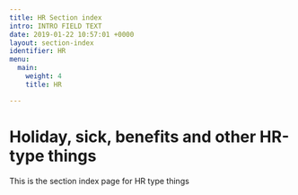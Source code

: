 ```yaml
---
title: HR Section index
intro: INTRO FIELD TEXT
date: 2019-01-22 10:57:01 +0000
layout: section-index
identifier: HR
menu:
  main:
    weight: 4
    title: HR

---
```

# Holiday, sick, benefits and other HR-type things

This is the section index page for HR type things
